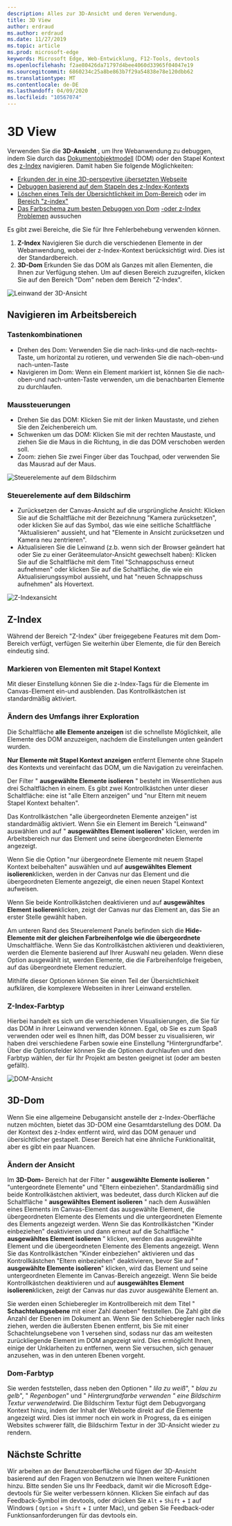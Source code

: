 ```yaml
---
description: Alles zur 3D-Ansicht und deren Verwendung.
title: 3D View
author: erdraud
ms.author: erdraud
ms.date: 11/27/2019
ms.topic: article
ms.prod: microsoft-edge
keywords: Microsoft Edge, Web-Entwicklung, F12-Tools, devtools
ms.openlocfilehash: f2ae80426da71797d4bee4060d33965f04047e19
ms.sourcegitcommit: 6860234c25a8be863b7f29a54838e78e120dbb62
ms.translationtype: MT
ms.contentlocale: de-DE
ms.lasthandoff: 04/09/2020
ms.locfileid: "10567074"
---
```

# 3D View

Verwenden Sie die **3D-Ansicht** , um Ihre Webanwendung zu debuggen, indem Sie durch das [Dokumentobjektmodell](https://developer.mozilla.org/en-US/docs/Web/API/Document_Object_Model) (DOM) oder den Stapel Kontext des [z-Index](https://developer.mozilla.org/en-US/docs/Web/CSS/z-index) navigieren. Damit haben Sie folgende Möglichkeiten: 

- [Erkunden der in eine 3D-perspevtive übersetzten Webseite](#3d-dom)
- [Debuggen basierend auf dem Stapeln des z-Index-Kontexts](#z-index)
- [Löschen eines Teils der Übersichtlichkeit im Dom-Bereich](#changing-your-view) oder im [Bereich "z-index"](#change-the-scope-of-your-exploration)
- [Das Farbschema zum besten Debuggen von Dom](#dom-color-type) [-oder z-Index Problemen](#z-index-color-type) aussuchen

Es gibt zwei Bereiche, die Sie für Ihre Fehlerbehebung verwenden können.

1. **Z-Index** Navigieren Sie durch die verschiedenen Elemente in der Webanwendung, wobei der z-Index-Kontext berücksichtigt wird. Dies ist der Standardbereich.
2. **3D-Dom** Erkunden Sie das DOM als Ganzes mit allen Elementen, die Ihnen zur Verfügung stehen. Um auf diesen Bereich zuzugreifen, klicken Sie auf den Bereich "Dom" neben dem Bereich "Z-Index".

![Leinwand der 3D-Ansicht](./media/canvas.png)

## Navigieren im Arbeitsbereich

### Tastenkombinationen
- Drehen des Dom: Verwenden Sie die nach-links-und die nach-rechts-Taste, um horizontal zu rotieren, und verwenden Sie die nach-oben-und nach-unten-Taste
- Navigieren im Dom: Wenn ein Element markiert ist, können Sie die nach-oben-und nach-unten-Taste verwenden, um die benachbarten Elemente zu durchlaufen.

### Maussteuerungen
- Drehen Sie das DOM: Klicken Sie mit der linken Maustaste, und ziehen Sie den Zeichenbereich um.
- Schwenken um das DOM: Klicken Sie mit der rechten Maustaste, und ziehen Sie die Maus in die Richtung, in die das DOM verschoben werden soll.
- Zoom: ziehen Sie zwei Finger über das Touchpad, oder verwenden Sie das Mausrad auf der Maus.

![Steuerelemente auf dem Bildschirm](./media/controls-small.png)
### Steuerelemente auf dem Bildschirm
- Zurücksetzen der Canvas-Ansicht auf die ursprüngliche Ansicht: Klicken Sie auf die Schaltfläche mit der Bezeichnung "Kamera zurücksetzen", oder klicken Sie auf das Symbol, das wie eine seitliche Schaltfläche "Aktualisieren" aussieht, und hat "Elemente in Ansicht zurücksetzen und Kamera neu zentrieren".
- Aktualisieren Sie die Leinwand (z.b. wenn sich der Browser geändert hat oder Sie zu einer Geräteemulator-Ansicht gewechselt haben): Klicken Sie auf die Schaltfläche mit dem Titel "Schnappschuss erneut aufnehmen" oder klicken Sie auf die Schaltfläche, die wie ein Aktualisierungssymbol aussieht, und hat "neuen Schnappschuss aufnehmen" als Hovertext.

![Z-Indexansicht](./media/z-index-view-box.png)

## Z-Index

Während der Bereich "Z-Index" über freigegebene Features mit dem Dom-Bereich verfügt, verfügen Sie weiterhin über Elemente, die für den Bereich eindeutig sind.

### Markieren von Elementen mit Stapel Kontext

Mit dieser Einstellung können Sie die z-Index-Tags für die Elemente im Canvas-Element ein-und ausblenden. Das Kontrollkästchen ist standardmäßig aktiviert.

### Ändern des Umfangs ihrer Exploration

Die Schaltfläche **alle Elemente anzeigen** ist die schnellste Möglichkeit, alle Elemente des DOM anzuzeigen, nachdem die Einstellungen unten geändert wurden.

**Nur Elemente mit Stapel Kontext anzeigen** entfernt Elemente ohne Stapeln des Kontexts und vereinfacht das DOM, um die Navigation zu vereinfachen.

Der Filter " **ausgewählte Elemente isolieren** " besteht im Wesentlichen aus drei Schaltflächen in einem. Es gibt zwei Kontrollkästchen unter dieser Schaltfläche: eine ist "alle Eltern anzeigen" und "nur Eltern mit neuem Stapel Kontext behalten". 

Das Kontrollkästchen "alle übergeordneten Elemente anzeigen" ist standardmäßig aktiviert. Wenn Sie ein Element im Bereich "Leinwand" auswählen und auf " **ausgewähltes Element isolieren**" klicken, werden im Arbeitsbereich nur das Element und seine übergeordneten Elemente angezeigt.

Wenn Sie die Option "nur übergeordnete Elemente mit neuem Stapel Kontext beibehalten" auswählen und auf **ausgewähltes Element isolieren**klicken, werden in der Canvas nur das Element und die übergeordneten Elemente angezeigt, die einen neuen Stapel Kontext aufweisen.

Wenn Sie beide Kontrollkästchen deaktivieren und auf **ausgewähltes Element isolieren**klicken, zeigt der Canvas nur das Element an, das Sie an erster Stelle gewählt haben.

Am unteren Rand des Steuerelement Panels befinden sich die **Hide-Elemente mit der gleichen Farbreihenfolge wie die übergeordnete** Umschaltfläche. Wenn Sie das Kontrollkästchen aktivieren und deaktivieren, werden die Elemente basierend auf Ihrer Auswahl neu geladen. Wenn diese Option ausgewählt ist, werden Elemente, die die Farbreihenfolge freigeben, auf das übergeordnete Element reduziert.

Mithilfe dieser Optionen können Sie einen Teil der Übersichtlichkeit aufklären, die komplexere Webseiten in ihrer Leinwand erstellen.

### Z-Index-Farbtyp

Hierbei handelt es sich um die verschiedenen Visualisierungen, die Sie für das DOM in ihrer Leinwand verwenden können. Egal, ob Sie es zum Spaß verwenden oder weil es Ihnen hilft, das DOM besser zu visualisieren, wir haben drei verschiedene Farben sowie eine Einstellung "Hintergrundfarbe". Über die Optionsfelder können Sie die Optionen durchlaufen und den Farbtyp wählen, der für Ihr Projekt am besten geeignet ist (oder am besten gefällt).

![DOM-Ansicht](./media/dom-purple-box.png)

## 3D-Dom

Wenn Sie eine allgemeine Debugansicht anstelle der z-Index-Oberfläche nutzen möchten, bietet das 3D-DOM eine Gesamtdarstellung des DOM. Da der Kontext des z-Index entfernt wird, wird das DOM genauer und übersichtlicher gestapelt. Dieser Bereich hat eine ähnliche Funktionalität, aber es gibt ein paar Nuancen.

### Ändern der Ansicht

Im **3D-Dom-** Bereich hat der Filter " **ausgewählte Elemente isolieren** " "untergeordnete Elemente" und "Eltern einbeziehen". Standardmäßig sind beide Kontrollkästchen aktiviert, was bedeutet, dass durch Klicken auf die Schaltfläche " **ausgewähltes Element isolieren** " nach dem Auswählen eines Elements im Canvas-Element das ausgewählte Element, die übergeordneten Elemente des Elements und die untergeordneten Elemente des Elements angezeigt werden. Wenn Sie das Kontrollkästchen "Kinder einbeziehen" deaktivieren und dann erneut auf die Schaltfläche " **ausgewähltes Element isolieren** " klicken, werden das ausgewählte Element und die übergeordneten Elemente des Elements angezeigt. Wenn Sie das Kontrollkästchen "Kinder einbeziehen" aktivieren und das Kontrollkästchen "Eltern einbeziehen" deaktivieren, bevor Sie auf " **ausgewählte Elemente isolieren**" klicken, wird das Element und seine untergeordneten Elemente im Canvas-Bereich angezeigt. Wenn Sie beide Kontrollkästchen deaktivieren und auf **ausgewähltes Element isolieren**klicken, zeigt der Canvas nur das zuvor ausgewählte Element an.

Sie werden einen Schieberegler im Kontrollbereich mit dem Titel " **Schachtelungsebene** mit einer Zahl daneben" feststellen. Die Zahl gibt die Anzahl der Ebenen im Dokument an. Wenn Sie den Schieberegler nach links ziehen, werden die äußersten Ebenen entfernt, bis Sie mit einer Schachtelungsebene von 1 versehen sind, sodass nur das am weitesten zurückliegende Element im DOM angezeigt wird. Dies ermöglicht Ihnen, einige der Unklarheiten zu entfernen, wenn Sie versuchen, sich genauer anzusehen, was in den unteren Ebenen vorgeht.

### Dom-Farbtyp

Sie werden feststellen, dass neben den Optionen " *lila zu weiß*", " *blau zu gelb*", " *Regenbogen*" und " *Hintergrundfarbe verwenden* *" eine Bildschirm Textur verwendet*wird. Die Bildschirm Textur fügt dem Debugvorgang Kontext hinzu, indem der Inhalt der Webseite direkt auf die Elemente angezeigt wird. Dies ist immer noch ein work in Progress, da es einigen Websites schwerer fällt, die Bildschirm Textur in der 3D-Ansicht wieder zu rendern. 

## Nächste Schritte

Wir arbeiten an der Benutzeroberfläche und fügen der 3D-Ansicht basierend auf den Fragen von Benutzern wie Ihnen weitere Funktionen hinzu. Bitte senden Sie uns Ihr Feedback, damit wir die Microsoft Edge-devtools für Sie weiter verbessern können. Klicken Sie einfach auf das Feedback-Symbol im devtools, oder drücken Sie `Alt`  +  `Shift`  +  `I` auf Windows ( `Option`  +  `Shift`  +  `I` unter Mac), und geben Sie Feedback-oder Funktionsanforderungen für das devtools ein.